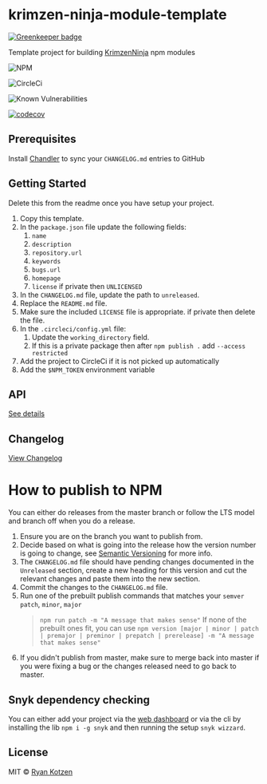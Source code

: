 # krimzen-ninja-module-template

[![Greenkeeper badge](https://badges.greenkeeper.io/KrimzenNinja/krimzen-ninja-module-template.svg)](https://greenkeeper.io/)

Template project for building [KrimzenNinja](https://github.com/KrimzenNinja/) npm modules

![NPM](https://nodei.co/npm/krimzen-ninja-module-template.png)

![CircleCi](https://circleci.com/gh/KrimzenNinja/krimzen-ninja-module-template.svg?style=shield)

![Known Vulnerabilities](https://snyk.io/test/npm/krimzen-ninja-module-template/badge.svg)

[![codecov](https://codecov.io/gh/KrimzenNinja/krimzen-ninja-module-template/branch/master/graph/badge.svg)](https://codecov.io/gh/KrimzenNinja/npm-module-template)

## Prerequisites

Install [Chandler](https://github.com/mattbrictson/chandler) to sync your `CHANGELOG.md` entries to GitHub

## Getting Started

Delete this from the readme once you have setup your project.

1.  Copy this template.
2.  In the `package.json` file update the following fields:
    1.  `name`
    2.  `description`
    3.  `repository.url`
    4.  `keywords`
    5.  `bugs.url`
    6.  `homepage`
    7.  `license` if private then `UNLICENSED`
3.  In the `CHANGELOG.md` file, update the path to `unreleased`.
4.  Replace the `README.md` file.
5.  Make sure the included `LICENSE` file is appropriate. if private then delete the file.
6.  In the `.circleci/config.yml` file:
    1.  Update the `working_directory` field.
    2.  If this is a private package then after `npm publish .` add `--access restricted`
7.  Add the project to CircleCi if it is not picked up automatically
8.  Add the `$NPM_TOKEN` environment variable

## API

[See details](https://github.com/KrimzenNinja/krimzen-ninja-module-template/blob/master/API.md)

## Changelog

[View Changelog](https://github.com/KrimzenNinja/krimzen-ninja-module-template/blob/master/CHANGELOG.md)

# How to publish to NPM

You can either do releases from the master branch or follow the LTS model and branch off when you do a release.

1. Ensure you are on the branch you want to publish from.
1. Decide based on what is going into the release how the version number is going to change, see [Semantic Versioning](http://semver.org/) for more info.
1. The `CHANGELOG.md` file should have pending changes documented in the `Unreleased` section, create a new heading for this version and cut the relevant changes and paste them into the new section.
1. Commit the changes to the `CHANGELOG.md` file.
1. Run one of the prebuilt publish commands that matches your `semver` `patch`, `minor`, `major`
	> `npm run patch -m "A message that makes sense"`
	If none of the prebuilt ones fit, you can use `npm version [major | minor | patch | premajor | preminor | prepatch | prerelease] -m "A message that makes sense"`
1. If you didn't publish from master, make sure to merge back into master if you were fixing a bug or the changes released need to go back to master.

## Snyk dependency checking

You can either add your project via the [web dashboard](https://snyk.io/) or via the cli by installing the lib `npm i -g snyk` and then running the setup `snyk wizzard`.

## License

MIT © [Ryan Kotzen](https://github.com/eXigentCoder)
